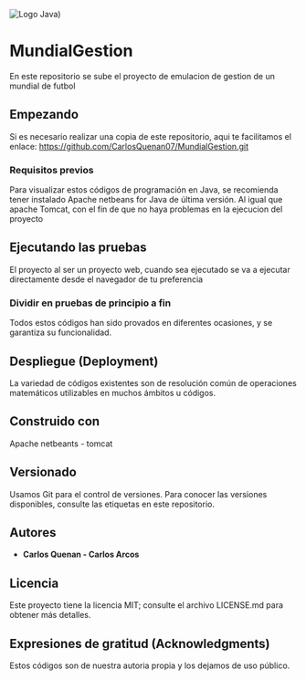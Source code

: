 ![Logo Java](https://seeklogo.com/images/J/java-logo-7833D1D21A-seeklogo.com.png))

# MundialGestion

En este repositorio se sube el proyecto de emulacion de gestion de un mundial de futbol

## Empezando

Si es necesario realizar una copia de este repositorio, aqui te facilitamos el enlace:
https://github.com/CarlosQuenan07/MundialGestion.git

### Requisitos previos

Para visualizar estos códigos de programación en Java, se recomienda tener instalado Apache netbeans for Java de última versión.
Al igual que apache Tomcat, con el fin de que no haya problemas en la ejecucion del proyecto 


## Ejecutando las pruebas

El proyecto al ser un proyecto web, cuando sea ejecutado se va a ejecutar directamente desde el navegador de tu preferencia 

### Dividir en pruebas de principio a fin

Todos estos códigos han sido provados en diferentes ocasiones, y se garantiza su funcionalidad.

## Despliegue (Deployment)

La variedad de códigos existentes son de resolución común de operaciones matemáticos utilizables en muchos ámbitos u códigos.


## Construido con

Apache netbeants - tomcat 

## Versionado

Usamos Git para el control de versiones. Para conocer las versiones disponibles, consulte las etiquetas en este repositorio.

## Autores

* **Carlos Quenan - Carlos Arcos** 


## Licencia

Este proyecto tiene la licencia MIT; consulte el archivo LICENSE.md para obtener más detalles.

## Expresiones de gratitud (Acknowledgments)

Estos códigos son de nuestra autoria propia y los dejamos de uso público.
